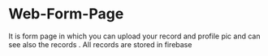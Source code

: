 # Web-Form-Page
It is form page in which you can upload your record and profile pic and can see also the records . All records are stored in firebase

